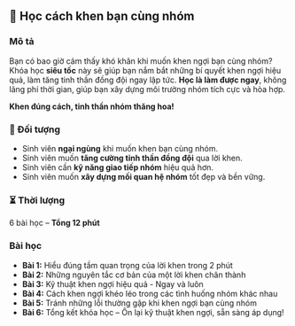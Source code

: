 ## 📌 Học cách khen bạn cùng nhóm

### Mô tả
Bạn có bao giờ cảm thấy khó khăn khi muốn khen ngợi bạn cùng nhóm? Khóa học **siêu tốc** này sẽ giúp bạn nắm bắt những bí quyết khen ngợi hiệu quả, làm tăng tinh thần đồng đội ngay lập tức. **Học là làm được ngay**, không lãng phí thời gian, giúp bạn xây dựng môi trường nhóm tích cực và hòa hợp.

**Khen đúng cách, tinh thần nhóm thăng hoa!**

### 🎯 Đối tượng
- Sinh viên **ngại ngùng** khi muốn khen bạn cùng nhóm.
- Sinh viên muốn **tăng cường tinh thần đồng đội** qua lời khen.
- Sinh viên cần **kỹ năng giao tiếp nhóm** hiệu quả hơn.
- Sinh viên muốn **xây dựng mối quan hệ nhóm** tốt đẹp và bền vững.

### ⏳ Thời lượng
6 bài học – **Tổng 12 phút**

### Bài học
- **Bài 1:** Hiểu đúng tầm quan trọng của lời khen trong 2 phút  
- **Bài 2:** Những nguyên tắc cơ bản của một lời khen chân thành  
- **Bài 3:** Kỹ thuật khen ngợi hiệu quả - Ngay và luôn  
- **Bài 4:** Cách khen ngợi khéo léo trong các tình huống nhóm khác nhau  
- **Bài 5:** Tránh những lỗi thường gặp khi khen ngợi bạn cùng nhóm  
- **Bài 6:** Tổng kết khóa học – Ôn lại kỹ thuật khen ngợi, sẵn sàng áp dụng!